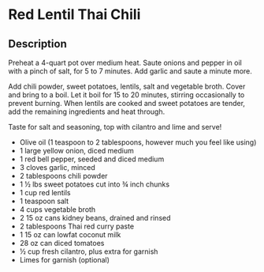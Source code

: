 Red Lentil Thai Chili
========================

Description
------------------------

Preheat a 4-quart pot over medium heat. Saute onions and pepper in oil with a pinch of salt, for 5 to 7 minutes. Add garlic and saute a minute more.

Add chili powder, sweet potatoes, lentils, salt and vegetable broth. Cover and bring to a boil. Let it boil for 15 to 20 minutes, stirring occasionally to prevent burning. When lentils are cooked and sweet potatoes are tender, add the remaining ingredients and heat through.

Taste for salt and seasoning, top with cilantro and lime and serve!

* Olive oil (1 teaspoon to 2 tablespoons, however much you feel like using)
* 1 large yellow onion, diced medium
* 1 red bell pepper, seeded and diced medium
* 3 cloves garlic, minced
* 2 tablespoons chili powder
* 1 ½ lbs sweet potatoes cut into ¾ inch chunks
* 1 cup red lentils
* 1 teaspoon salt
* 4 cups vegetable broth
* 2 15 oz cans kidney beans, drained and rinsed
* 2 tablespoons Thai red curry paste
* 1 15 oz can lowfat coconut milk
* 28 oz can diced tomatoes
* ½ cup fresh cilantro, plus extra for garnish
* Limes for garnish (optional)

